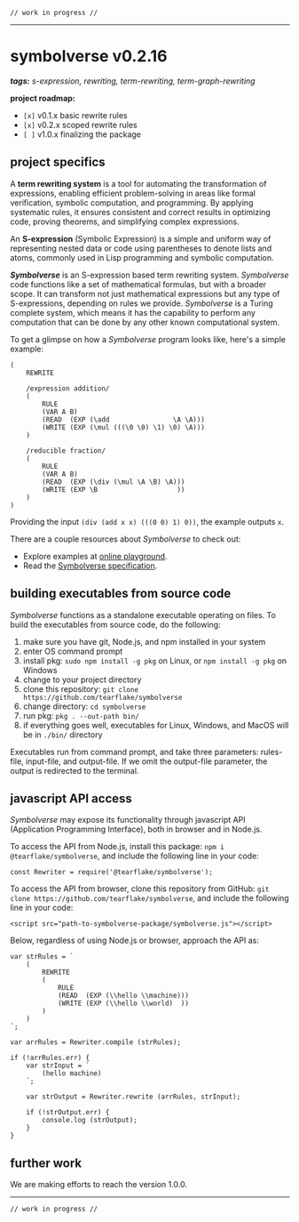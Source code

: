 ```
// work in progress //
```
---

# symbolverse v0.2.16

_**tags:** s-expression, rewriting, term-rewriting, term-graph-rewriting_

**project roadmap:**

- `[x]` v0.1.x basic rewrite rules
- `[x]` v0.2.x scoped rewrite rules
- `[ ]` v1.0.x finalizing the package

## project specifics

A **term rewriting system** is a tool for automating the transformation of expressions, enabling efficient problem-solving in areas like formal verification, symbolic computation, and programming. By applying systematic rules, it ensures consistent and correct results in optimizing code, proving theorems, and simplifying complex expressions.

An **S-expression** (Symbolic Expression) is a simple and uniform way of representing nested data or code using parentheses to denote lists and atoms, commonly used in Lisp programming and symbolic computation.

_**Symbolverse**_ is an S-expression based term rewriting system. *Symbolverse* code functions like a set of mathematical formulas, but with a broader scope. It can transform not just mathematical expressions but any type of S-expressions, depending on rules we provide. *Symbolverse* is a Turing complete system, which means it has the capability to perform any computation that can be done by any other known computational system.

To get a glimpse on how a *Symbolverse* program looks like, here's a simple example:

```
(
    REWRITE
    
    /expression addition/
    (
        RULE
        (VAR A B)
        (READ  (EXP (\add                \A \A)))
        (WRITE (EXP (\mul (((\0 \0) \1) \0) \A)))
    )
    
    /reducible fraction/
    (
        RULE
        (VAR A B)
        (READ  (EXP (\div (\mul \A \B) \A)))
        (WRITE (EXP \B                    ))
    )
)
```

Providing the input `(div (add x x) (((0 0) 1) 0))`, the example outputs `x`.

There are a couple resources about *Symbolverse* to check out:

- Explore examples at [online playground](https://tearflake.github.io/symbolverse/playground/).
- Read the [Symbolverse specification](https://tearflake.github.io/symbolverse/docs/symbolverse).

## building executables from source code

*Symbolverse* functions as a standalone executable operating on files. To build the executables from source code, do the following:

1. make sure you have git, Node.js, and npm installed in your system
2. enter OS command prompt
3. install pkg: `sudo npm install -g pkg` on Linux, or `npm install -g pkg` on Windows
4. change to your project directory
5. clone this repository: `git clone https://github.com/tearflake/symbolverse`
6. change directory: `cd symbolverse`
7. run pkg: `pkg . --out-path bin/`
8. if everything goes well, executables for Linux, Windows, and MacOS will be in `./bin/` directory

Executables run from command prompt, and take three parameters: rules-file, input-file, and output-file. If we omit the output-file parameter, the output is redirected to the terminal.

## javascript API access

*Symbolverse* may expose its functionality through javascript API (Application Programming Interface), both in browser and in Node.js.

To access the API from Node.js, install this package: `npm i @tearflake/symbolverse`, and include the following line in your code:

```
const Rewriter = require('@tearflake/symbolverse');
```

To access the API from browser, clone this repository from GitHub: `git clone https://github.com/tearflake/symbolverse`, and include the following line in your code:

```
<script src="path-to-symbolverse-package/symbolverse.js"></script>
```

Below, regardless of using Node.js or browser, approach the API as:

```
var strRules = `
    (
        REWRITE
        (
            RULE 
            (READ  (EXP (\\hello \\machine)))
            (WRITE (EXP (\\hello \\world)  ))
        )
    )
`;

var arrRules = Rewriter.compile (strRules);

if (!arrRules.err) {
    var strInput = `
        (hello machine)
    `;

    var strOutput = Rewriter.rewrite (arrRules, strInput);

    if (!strOutput.err) {
        console.log (strOutput);
    }
}
```

## further work

We are making efforts to reach the version 1.0.0.

---

```
// work in progress //
```

